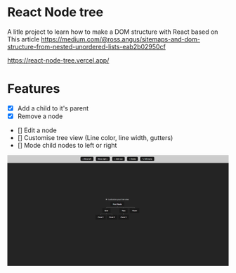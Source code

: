 # React Node tree

A litle project to learn how to make a DOM structure with React based on This article https://medium.com/@ross.angus/sitemaps-and-dom-structure-from-nested-unordered-lists-eab2b02950cf

https://react-node-tree.vercel.app/

# Features

- [x] Add a child to it's parent
- [x] Remove a node
- [] Edit a node
- [] Customise tree view (Line color, line width, gutters)
- [] Mode child nodes to left or right


<p align="center">
    <img src="tree.png">
</p>